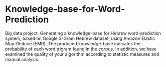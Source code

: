 # Knowledge-base-for-Word-Prediction
Big data project. Generating a knowledge-base for Hebrew word-prediction system, based on Google 3-Gram Hebrew dataset, using Amazon Elastic Map-Reduce (EMR). The produced knowledge-base indicates the probability of each word trigram found in the corpus. In addition, we have examined the quality of your algorithm according to statistic measures and manual analysis.
